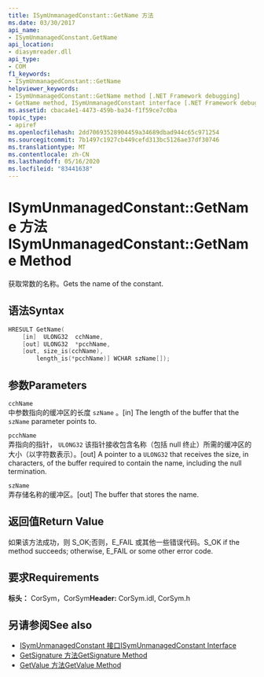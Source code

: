 ```yaml
---
title: ISymUnmanagedConstant::GetName 方法
ms.date: 03/30/2017
api_name:
- ISymUnmanagedConstant.GetName
api_location:
- diasymreader.dll
api_type:
- COM
f1_keywords:
- ISymUnmanagedConstant::GetName
helpviewer_keywords:
- ISymUnmanagedConstant::GetName method [.NET Framework debugging]
- GetName method, ISymUnmanagedConstant interface [.NET Framework debugging]
ms.assetid: cbaca4e1-4473-459b-ba34-f1f59ce7c0ba
topic_type:
- apiref
ms.openlocfilehash: 2dd70693528904459a34689dbad944c65c971254
ms.sourcegitcommit: 7b1497c1927cb449cefd313bc5126ae37df30746
ms.translationtype: MT
ms.contentlocale: zh-CN
ms.lasthandoff: 05/16/2020
ms.locfileid: "83441638"
---
```

# <a name="isymunmanagedconstantgetname-method"></a><span data-ttu-id="57dfa-102">ISymUnmanagedConstant::GetName 方法</span><span class="sxs-lookup"><span data-stu-id="57dfa-102">ISymUnmanagedConstant::GetName Method</span></span>
<span data-ttu-id="57dfa-103">获取常数的名称。</span><span class="sxs-lookup"><span data-stu-id="57dfa-103">Gets the name of the constant.</span></span>  
  
## <a name="syntax"></a><span data-ttu-id="57dfa-104">语法</span><span class="sxs-lookup"><span data-stu-id="57dfa-104">Syntax</span></span>  
  
```cpp  
HRESULT GetName(  
    [in]  ULONG32  cchName,  
    [out] ULONG32  *pcchName,  
    [out, size_is(cchName),  
        length_is(*pcchName)] WCHAR szName[]);  
```  
  
## <a name="parameters"></a><span data-ttu-id="57dfa-105">参数</span><span class="sxs-lookup"><span data-stu-id="57dfa-105">Parameters</span></span>  
 `cchName`  
 <span data-ttu-id="57dfa-106">中参数指向的缓冲区的长度 `szName` 。</span><span class="sxs-lookup"><span data-stu-id="57dfa-106">[in] The length of the buffer that the `szName` parameter points to.</span></span>  
  
 `pcchName`  
 <span data-ttu-id="57dfa-107">弄指向的指针， `ULONG32` 该指针接收包含名称（包括 null 终止）所需的缓冲区的大小（以字符数表示）。</span><span class="sxs-lookup"><span data-stu-id="57dfa-107">[out] A pointer to a `ULONG32` that receives the size, in characters, of the buffer required to contain the name, including the null termination.</span></span>  
  
 `szName`  
 <span data-ttu-id="57dfa-108">弄存储名称的缓冲区。</span><span class="sxs-lookup"><span data-stu-id="57dfa-108">[out] The buffer that stores the name.</span></span>  
  
## <a name="return-value"></a><span data-ttu-id="57dfa-109">返回值</span><span class="sxs-lookup"><span data-stu-id="57dfa-109">Return Value</span></span>  
 <span data-ttu-id="57dfa-110">如果该方法成功，则 S_OK;否则，E_FAIL 或其他一些错误代码。</span><span class="sxs-lookup"><span data-stu-id="57dfa-110">S_OK if the method succeeds; otherwise, E_FAIL or some other error code.</span></span>  
  
## <a name="requirements"></a><span data-ttu-id="57dfa-111">要求</span><span class="sxs-lookup"><span data-stu-id="57dfa-111">Requirements</span></span>  
 <span data-ttu-id="57dfa-112">**标头：** CorSym，CorSym</span><span class="sxs-lookup"><span data-stu-id="57dfa-112">**Header:** CorSym.idl, CorSym.h</span></span>  
  
## <a name="see-also"></a><span data-ttu-id="57dfa-113">另请参阅</span><span class="sxs-lookup"><span data-stu-id="57dfa-113">See also</span></span>

- [<span data-ttu-id="57dfa-114">ISymUnmanagedConstant 接口</span><span class="sxs-lookup"><span data-stu-id="57dfa-114">ISymUnmanagedConstant Interface</span></span>](isymunmanagedconstant-interface.md)
- [<span data-ttu-id="57dfa-115">GetSignature 方法</span><span class="sxs-lookup"><span data-stu-id="57dfa-115">GetSignature Method</span></span>](isymunmanagedconstant-getsignature-method.md)
- [<span data-ttu-id="57dfa-116">GetValue 方法</span><span class="sxs-lookup"><span data-stu-id="57dfa-116">GetValue Method</span></span>](isymunmanagedconstant-getvalue-method.md)
